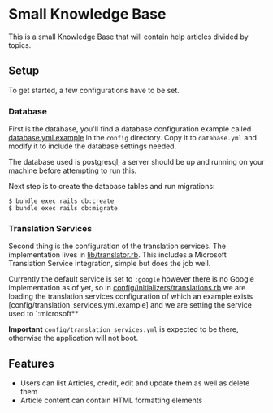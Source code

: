 # Small Knowledge Base

This is a small Knowledge Base that will contain help articles divided by topics.


## Setup

To get started, a few configurations have to be set.

### Database

First is the database, you'll find a database configuration example called [database.yml.example](config/database.yml.example) in the `config`
directory. Copy it to `database.yml` and modify it to include the database settings needed.

The database used is postgresql, a server should be up and running on your machine before attempting to run this.

Next step is to create the database tables and run migrations:

```shell
$ bundle exec rails db:create
$ bundle exec rails db:migrate
```

### Translation Services

Second thing is the configuration of the translation services. The implementation lives in [lib/translator.rb](lib/translator.rb). This includes
a Microsoft Translation Service integration, simple but does the job well.

Currently the default service is set to `:google` however there is no Google implementation as of yet, 
so in [config/initializers/translations.rb](config/initializers/translations.rb) we are loading the translation services configuration of which
an example exists [config/translation_services.yml.example] and we are setting the service used to `:microsoft**

**Important** `config/translation_services.yml` is expected to be there, otherwise the application will not boot.

## Features

- Users can list Articles, credit, edit and update them as well as delete them
- Article content can contain HTML formatting elements
